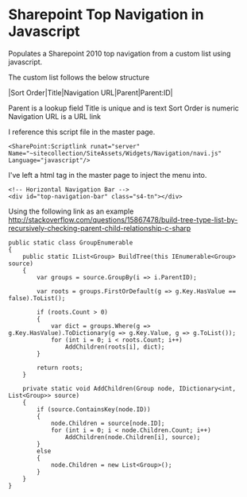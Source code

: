 Sharepoint Top Navigation in Javascript
====================

Populates a Sharepoint 2010 top navigation from a custom list using javascript.

The custom list follows the below structure

|Sort Order|Title|Navigation URL|Parent|Parent:ID|

Parent is a lookup field 
Title is unique and is text
Sort Order is numeric
Navigation URL is a URL link


I reference this script file in the master page.
```
<SharePoint:Scriptlink runat="server" Name="~sitecollection/SiteAssets/Widgets/Navigation/navi.js" Language="javascript"/>
```

I've left a html tag in the master page to inject the menu into.
```
<!-- Horizontal Navigation Bar -->
<div id="top-navigation-bar" class="s4-tn"></div>
```

Using the following link as an example 
http://stackoverflow.com/questions/15867478/build-tree-type-list-by-recursively-checking-parent-child-relationship-c-sharp

```
public static class GroupEnumerable
{
    public static IList<Group> BuildTree(this IEnumerable<Group> source)
    {
        var groups = source.GroupBy(i => i.ParentID);

        var roots = groups.FirstOrDefault(g => g.Key.HasValue == false).ToList();

        if (roots.Count > 0)
        {
            var dict = groups.Where(g => g.Key.HasValue).ToDictionary(g => g.Key.Value, g => g.ToList());
            for (int i = 0; i < roots.Count; i++)
                AddChildren(roots[i], dict);
        }

        return roots;
    }

    private static void AddChildren(Group node, IDictionary<int, List<Group>> source)
    {
        if (source.ContainsKey(node.ID))
        {
            node.Children = source[node.ID];
            for (int i = 0; i < node.Children.Count; i++)
                AddChildren(node.Children[i], source);
        }
        else
        {
            node.Children = new List<Group>();
        }
    }
}
```